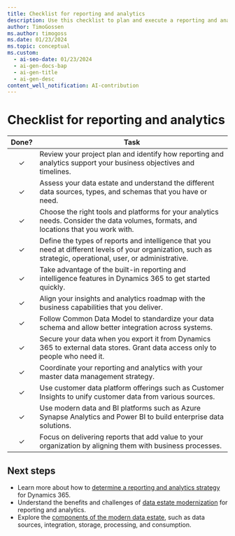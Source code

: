 ```yaml
---
title: Checklist for reporting and analytics
description: Use this checklist to plan and execute a reporting and analytics strategy for your Dynamics 365 project that aligns with your business goals and user needs.
author: TimoGossen
ms.author: timogoss
ms.date: 01/23/2024
ms.topic: conceptual
ms.custom:
  - ai-seo-date: 01/23/2024
  - ai-gen-docs-bap
  - ai-gen-title
  - ai-gen-desc
content_well_notification: AI-contribution
---
```


# Checklist for reporting and analytics

| Done? | Task |
| :---: | --- |
| &check; | Review your project plan and identify how reporting and analytics support your business objectives and timelines. |
| &check; | Assess your data estate and understand the different data sources, types, and schemas that you have or need. |
| &check; | Choose the right tools and platforms for your analytics needs. Consider the data volumes, formats, and locations that you work with. |
| &check; | Define the types of reports and intelligence that you need at different levels of your organization, such as strategic, operational, user, or administrative. |
| &check; | Take advantage of the built-in reporting and intelligence features in Dynamics 365 to get started quickly. |
| &check; | Align your insights and analytics roadmap with the business capabilities that you deliver. |
| &check; | Follow Common Data Model to standardize your data schema and allow better integration across systems. |
| &check; | Secure your data when you export it from Dynamics 365 to external data stores. Grant data access only to people who need it. |
| &check; | Coordinate your reporting and analytics with your master data management strategy. |
| &check; | Use customer data platform offerings such as Customer Insights to unify customer data from various sources. |
| &check; | Use modern data and BI platforms such as Azure Synapse Analytics and Power BI to build enterprise data solutions. |
| &check; | Focus on delivering reports that add value to your organization by aligning them with business processes.|

## Next steps

- Learn more about how to [determine a reporting and analytics strategy](business-intelligence-reporting-analytics-overview.md) for Dynamics 365.
- Understand the benefits and challenges of [data estate modernization](business-intelligence-reporting-analytics-data-estate.md) for reporting and analytics.
- Explore the [components of the modern data estate](business-intelligence-reporting-analytics-data-estate-components.md), such as data sources, integration, storage, processing, and consumption.
